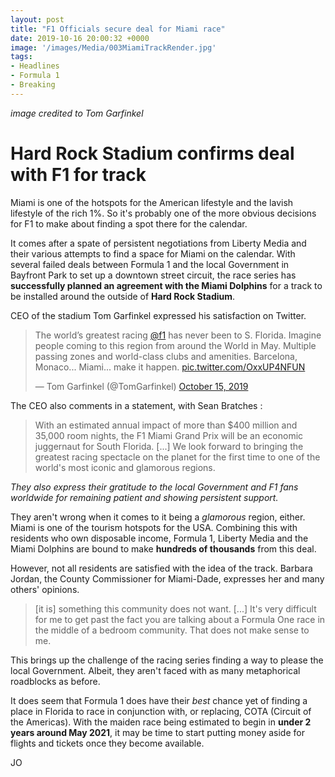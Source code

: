 ```yaml
---
layout: post
title: "F1 Officials secure deal for Miami race"
date: 2019-10-16 20:00:32 +0000
image: '/images/Media/003MiamiTrackRender.jpg'
tags:
- Headlines
- Formula 1
- Breaking
---
```


*image credited to Tom Garfinkel*

# Hard Rock Stadium confirms deal with F1 for track

Miami is one of the hotspots for the American lifestyle and the lavish lifestyle of the rich 1%. So it's probably one of the more obvious decisions for F1 to make about finding a spot there for the calendar.

It comes after a spate of persistent negotiations from Liberty Media and their various attempts to find a space for Miami on the calendar. With several failed deals between Formula 1 and the local Government in Bayfront Park to set up a downtown street circuit, the race series has **successfully planned an agreement with the Miami Dolphins** for a track to be installed around the outside of **Hard Rock Stadium**.

CEO of the stadium Tom Garfinkel expressed his satisfaction on Twitter.

<blockquote class="twitter-tweet"><p lang="en" dir="ltr">The world’s greatest racing <a href="https://twitter.com/F1?ref_src=twsrc%5Etfw">@f1</a> has never been to S. Florida. Imagine people coming to this region from around the World in May. Multiple passing zones and world-class clubs and amenities. Barcelona, Monaco... Miami... make it happen. <a href="https://t.co/OxxUP4NFUN">pic.twitter.com/OxxUP4NFUN</a></p>&mdash; Tom Garfinkel (@TomGarfinkel) <a href="https://twitter.com/TomGarfinkel/status/1184203087831060480?ref_src=twsrc%5Etfw">October 15, 2019</a></blockquote> <script async src="https://platform.twitter.com/widgets.js" charset="utf-8"></script>

The CEO also comments in a statement, with Sean Bratches :

> With an estimated annual impact of more than $400 million and 35,000 room nights, the F1 Miami Grand Prix will be an economic juggernaut for South Florida. [...] We look forward to bringing the greatest racing spectacle on the planet for the first time to one of the world's most iconic and glamorous regions.

*They also express their gratitude to the local Government and F1 fans worldwide for remaining patient and showing persistent support.*

They aren't wrong when it comes to it being a *glamorous* region, either. Miami is one of the tourism hotspots for the USA. Combining this with residents who own disposable income, Formula 1, Liberty Media and the Miami Dolphins are bound to make **hundreds of thousands** from this deal.

However, not all residents are satisfied with the idea of the track. Barbara Jordan, the County Commissioner for Miami-Dade, expresses her and many others' opinions.

> [it is] something this community does not want. [...] It's very difficult for me to get past the fact you are talking about a Formula One race in the middle of a bedroom community. That does not make sense to me.

This brings up the challenge of the racing series finding a way to please the local Government. Albeit, they aren't faced with as many metaphorical roadblocks as before.

It does seem that Formula 1 does have their *best* chance yet of finding a place in Florida to race in conjunction with, or replacing, COTA (Circuit of the Americas). With the maiden race being estimated to begin in **under 2 years around May 2021**, it may be time to start putting money aside for flights and tickets once they become available.

JO

